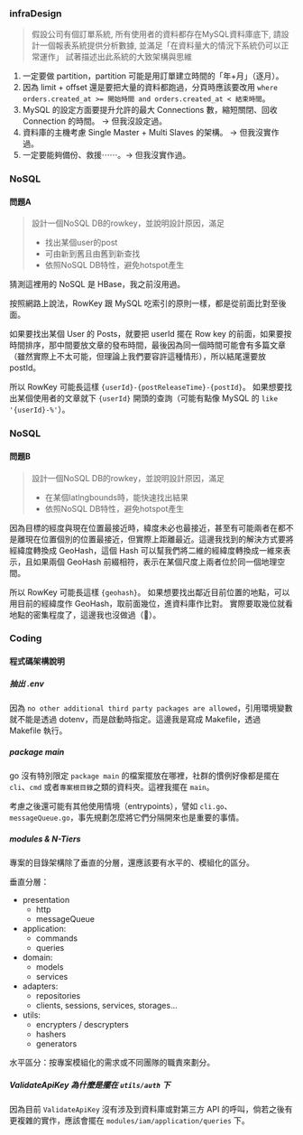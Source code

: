 ### infraDesign

> 假設公司有個訂單系統, 所有使用者的資料都存在MySQL資料庫底下, 請設計一個報表系統提供分析數據, 
> 並滿足「在資料量大的情況下系統仍可以正常運作」
> 試著描述出此系統的大致架構與思維

1. 一定要做 partition，partition 可能是用訂單建立時間的「年+月」（逐月）。
2. 因為 limit + offset 還是要把大量的資料都跑過，分頁時應該要改用 `where orders.created_at >= 開始時間 and orders.created_at < 結束時間`。
3. MySQL 的設定方面要提升允許的最大 Connections 數，縮短關閉、回收 Connection 的時間。 -> 但我沒設定過。
4. 資料庫的主機考慮 Single Master + Multi Slaves 的架構。 -> 但我沒實作過。
5. 一定要能夠備份、救援⋯⋯。-> 但我沒實作過。

### NoSQL
#### 問題A

> 設計一個NoSQL DB的rowkey，並說明設計原因，滿足
>   - 找出某個user的post
>   - 可由新到舊且由舊到新查找
>   - 依照NoSQL DB特性，避免hotspot產生

猜測這裡用的 NoSQL 是 HBase，我之前沒用過。

按照網路上說法，RowKey 跟 MySQL 吃索引的原則一樣，都是從前面比對至後面。

如果要找出某個 User 的 Posts，就要把 userId 擺在 Row key 的前面，如果要按時間排序，那中間要放文章的發布時間，最後因為同一個時間可能會有多篇文章（雖然實際上不太可能，但理論上我們要容許這種情形），所以結尾還要放 postId。

所以 RowKey 可能長這樣 `{userId}-{postReleaseTime}-{postId}`。
如果想要找出某個使用者的文章就下 `{userId}` 開頭的查詢（可能有點像 MySQL 的 `like '{userId}-%'`）。

### NoSQL
#### 問題B

> 設計一個NoSQL DB的rowkey，並說明設計原因，滿足
>   - 在某個latlngbounds時，能快速找出結果
>   - 依照NoSQL DB特性，避免hotspot產生

因為目標的經度與現在位置最接近時，緯度未必也最接近，甚至有可能兩者在都不是離現在位置個別的位置最接近，但實際上距離最近。這邊我找到的解決方式要將經緯度轉換成 GeoHash，這個 Hash 可以幫我們將二維的經緯度轉換成一維來表示，且如果兩個 GeoHash 前綴相符，表示在某個尺度上兩者位於同一個地理空間。

所以 RowKey 可能長這樣 `{geohash}`。
如果想要找出鄰近目前位置的地點，可以用目前的經緯度作 GeoHash，取前面幾位，進資料庫作比對。
實際要取幾位就看地點的密集程度了，這邊我也沒做過（🥲）。


### Coding
#### 程式碼架構說明

##### 抽出 .env
因為 `no other additional third party packages are allowed`，引用環境變數就不能是透過 dotenv，而是啟動時指定。這邊我是寫成 Makefile，透過 Makefile 執行。

##### package main
go 沒有特別限定 `package main` 的檔案擺放在哪裡，社群的慣例好像都是擺在 `cli`、`cmd` 或者`專案根目錄`之類的資料夾。這裡我擺在 `main`。

考慮之後還可能有其他使用情境（entrypoints），譬如 `cli.go`、`messageQueue.go`，事先規劃怎麼將它們分隔開來也是重要的事情。

##### modules & N-Tiers
專案的目錄架構除了垂直的分層，還應該要有水平的、模組化的區分。

垂直分層：
- presentation
    - http
    - messageQueue
- application:
    - commands
    - queries
- domain:
    - models
    - services
- adapters:
    - repositories
    - clients, sessions, services, storages...
- utils: 
    - encrypters / descrypters
    - hashers
    - generators

水平區分：按專案模組化的需求或不同團隊的職責來劃分。

##### ValidateApiKey 為什麼是擺在 `utils/auth` 下
因為目前 `ValidateApiKey` 沒有涉及到資料庫或對第三方 API 的呼叫，倘若之後有更複雜的實作，應該會擺在 `modules/iam/application/queries` 下。